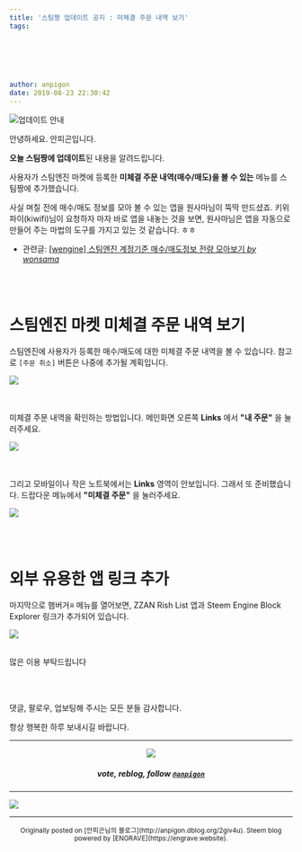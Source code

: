 ```yaml
---
title: '스팀짱 업데이트 공지 : 미체결 주문 내역 보기'
tags:
  
  
  
  
  
  
author: anpigon
date: 2019-08-23 22:30:42
---
```


![업데이트 안내](https://files.steempeak.com/file/steempeak/anpigon/3aBL7xov-E1848BE185A5E186B8E18483E185A6E1848BE185B5E18490E185B320E1848BE185A1E186ABE18482E185A2.png)

안녕하세요. 안피곤입니다.

**오늘 스팀짱에 업데이트**된 내용을 알려드립니다.

사용자가 스팀엔진 마켓에 등록한 **미체결 주문 내역(매수/매도)을 볼 수 있는** 메뉴를 스팀짱에 추가했습니다.

사실 며칠 전에 매수/매도 정보를 모아 볼 수 있는 앱을 원사마님이 뚝딱 만드셨죠. 키위파이(kiwifi)님이 요청하자 마자 바로 앱을 내놓는 것을 보면, 원사마님은 앱을 자동으로 만들어 주는 마법의 도구를 가지고 있는 것 같습니다. ㅎㅎ

* 관련글: [\[wengine\] 스팀엔진 계정기준 매수/매도정보 전량 모아보기 *by wonsama*](https://www.steemzzang.com/undefined/@wonsama/56pir-wengine)

<br>
<br>

# 스팀엔진 마켓 미체결 주문 내역 보기

스팀엔진에 사용자가 등록한 매수/매도에 대한 미체결 주문 내역을 볼 수 있습니다. 참고로 `[주문 취소]` 버튼은 나중에 추가될 계획입니다.

![](https://files.steempeak.com/file/steempeak/anpigon/ojflrABV-E18489E185B3E1848FE185B3E18485E185B5E186ABE18489E185A3E186BA202019-08-2320E1848BE185A9E18492E185AE209.54.58.png)

<br><br>미체결 주문 내역을 확인하는 방법입니다. 메인화면 오른쪽 **Links** 에서 **"내 주문"** 을 눌러주세요.

![](https://files.steempeak.com/file/steempeak/anpigon/F7caF7FO-E18489E185B3E1848FE185B3E18485E185B5E186ABE18489E185A3E186BA202019-08-2320E1848BE185A9E18492E185AE209.51.39.png)

<br><br>그리고 모바일이나 작은 노트북에서는 **Links** 영역이 안보입니다. 그래서 또 준비했습니다. 드랍다운 메뉴에서 **"미체결 주문"** 을 눌러주세요.

![](https://files.steempeak.com/file/steempeak/anpigon/Zz8ZMr8g-E18489E185B3E1848FE185B3E18485E185B5E186ABE18489E185A3E186BA202019-08-2320E1848BE185A9E18492E185AE209.53.53.png)


<br><br>
# 외부 유용한 앱 링크 추가

마지막으로 햄버거≡ 메뉴를 열어보면, ZZAN Rish List 앱과 Steem Engine Block Explorer 링크가 추가되어 있습니다.

![](https://files.steempeak.com/file/steempeak/anpigon/019UcJRu-E18489E185B3E1848FE185B3E18485E185B5E186ABE18489E185A3E186BA202019-08-2320E1848BE185A9E18492E185AE209.55.25.png)

<br>많은 이용 부탁드립니다


<br>
<br>

댓글, 팔로우, 업보팅해 주시는 모든 분들 감사합니다.

항상 행복한 하루 보내시길 바랍니다.

***

<center><img src='https://steemitimages.com/400x0/https://cdn.steemitimages.com/DQmQmWhMN6zNrLmKJRKhvSScEgWZmpb8zCeE2Gray1krbv6/BC054B6E-6F73-46D0-88E4-C88EB8167037.jpeg'><h5>vote, reblog, follow <code><a href='/@anpigon'>@anpigon</a></code></h5></center>

***

![](https://steemitimages.com/640x0/https://cdn.steemitimages.com/DQmZQ23ei2dyBhaxFXs8XBKiUdfFv3LcuXUa9mv2sHDeDf2/image.png)






***
<center><sup>Originally posted on [안피곤님의 블로그](http://anpigon.dblog.org/2giv4u). Steem blog powered by [ENGRAVE](https://engrave.website).</sup></center>